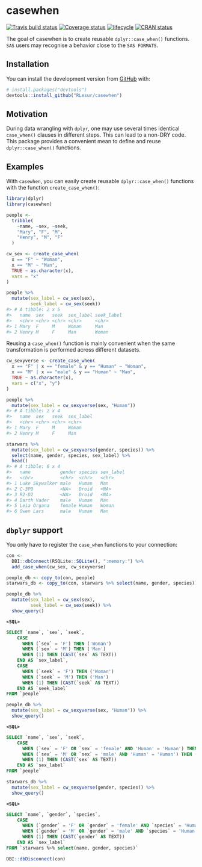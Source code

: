 
<!-- README.md is generated from README.Rmd. Please edit that file -->

# casewhen

[![Travis build
status](https://travis-ci.org/RLesur/casewhen.svg?branch=master)](https://travis-ci.org/RLesur/casewhen)
[![Coverage
status](https://codecov.io/gh/RLesur/casewhen/branch/master/graph/badge.svg)](https://codecov.io/github/RLesur/casewhen?branch=master)
[![lifecycle](https://img.shields.io/badge/lifecycle-experimental-orange.svg)](https://www.tidyverse.org/lifecycle/#experimental)
[![CRAN
status](https://www.r-pkg.org/badges/version/casewhen)](https://cran.r-project.org/package=casewhen)

The goal of casewhen is to create reusable `dplyr::case_when()`
functions.  
`SAS` users may recognise a behavior close to the `SAS FORMATS`.

## Installation

You can install the development version from
[GitHub](https://github.com/) with:

``` r
# install.packages("devtools")
devtools::install_github("RLesur/casewhen")
```

## Motivation

During data wrangling with `dplyr`, one may use several times identical
`case_when()` clauses in different steps. This can lead to a non-DRY
code.  
This package provides a convenient mean to define and reuse
`dplyr::case_when()` functions.

## Examples

With `casewhen`, you can easily create reusable `dplyr::case_when()`
functions with the function `create_case_when()`:

``` r
library(dplyr)
library(casewhen)

people <-
  tribble(
    ~name, ~sex, ~seek,
    "Mary", "F", "M",
    "Henry", "M", "F"
  )

cw_sex <- create_case_when(
  x == "F" ~ "Woman",
  x == "M" ~ "Man",
  TRUE ~ as.character(x),
  vars = "x"
)

people %>% 
  mutate(sex_label = cw_sex(sex), 
         seek_label = cw_sex(seek))
#> # A tibble: 2 x 5
#>   name  sex   seek  sex_label seek_label
#>   <chr> <chr> <chr> <chr>     <chr>     
#> 1 Mary  F     M     Woman     Man       
#> 2 Henry M     F     Man       Woman
```

Reusing a `case_when()` function is mainly convenient when the same
transformation is performed across different datasets.

``` r
cw_sexyverse <- create_case_when(
  x == "F" | x == "female" & y == "Human" ~ "Woman",
  x == "M" | x == "male" & y == "Human" ~ "Man",
  TRUE ~ as.character(x),
  vars = c("x", "y")
)

people %>% 
  mutate(sex_label = cw_sexyverse(sex, "Human"))
#> # A tibble: 2 x 4
#>   name  sex   seek  sex_label
#>   <chr> <chr> <chr> <chr>    
#> 1 Mary  F     M     Woman    
#> 2 Henry M     F     Man

starwars %>%
  mutate(sex_label = cw_sexyverse(gender, species)) %>%
  select(name, gender, species, sex_label) %>%
  head()
#> # A tibble: 6 x 4
#>   name           gender species sex_label
#>   <chr>          <chr>  <chr>   <chr>    
#> 1 Luke Skywalker male   Human   Man      
#> 2 C-3PO          <NA>   Droid   <NA>     
#> 3 R2-D2          <NA>   Droid   <NA>     
#> 4 Darth Vader    male   Human   Man      
#> 5 Leia Organa    female Human   Woman    
#> 6 Owen Lars      male   Human   Man
```

## `dbplyr` support

You only have to register the `case_when` functions to your connection:

``` r
con <- 
  DBI::dbConnect(RSQLite::SQLite(), ":memory:") %>%
  add_case_when(cw_sex, cw_sexyverse)

people_db <- copy_to(con, people)
starwars_db <- copy_to(con, starwars %>% select(name, gender, species))

people_db %>% 
  mutate(sex_label = cw_sex(sex), 
         seek_label = cw_sex(seek)) %>%
  show_query()
```

**`<SQL>`**

``` sql
SELECT `name`, `sex`, `seek`, 
    CASE
      WHEN (`sex` = 'F') THEN ('Woman')
      WHEN (`sex` = 'M') THEN ('Man')
      WHEN (1) THEN (CAST(`sex` AS TEXT))
    END AS `sex_label`, 
    CASE
      WHEN (`seek` = 'F') THEN ('Woman')
      WHEN (`seek` = 'M') THEN ('Man')
      WHEN (1) THEN (CAST(`seek` AS TEXT))
    END AS `seek_label`
FROM `people`
```

``` r
people_db %>%
  mutate(sex_label = cw_sexyverse(sex, "Human")) %>%
  show_query()
```

**`<SQL>`**

``` sql
SELECT `name`, `sex`, `seek`, 
    CASE
      WHEN (`sex` = 'F' OR `sex` = 'female' AND 'Human' = 'Human') THEN ('Woman')
      WHEN (`sex` = 'M' OR `sex` = 'male' AND 'Human' = 'Human') THEN ('Man')
      WHEN (1) THEN (CAST(`sex` AS TEXT))
    END AS `sex_label`
FROM `people`
```

``` r
starwars_db %>%
  mutate(sex_label = cw_sexyverse(gender, species)) %>%
  show_query()
```

**`<SQL>`**

``` sql
SELECT `name`, `gender`, `species`, 
    CASE
      WHEN (`gender` = 'F' OR `gender` = 'female' AND `species` = 'Human') THEN ('Woman')
      WHEN (`gender` = 'M' OR `gender` = 'male' AND `species` = 'Human') THEN ('Man')
      WHEN (1) THEN (CAST(`gender` AS TEXT))
    END AS `sex_label`
FROM `starwars %>% select(name, gender, species)`
```

``` r
DBI::dbDisconnect(con)
```
